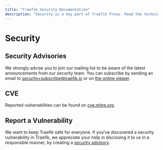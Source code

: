 ```yaml
---
title: "Traefik Security Documentation"
description: "Security is a key part of Traefik Proxy. Read the technical documentation to learn about security advisories, CVE, and how to report a vulnerability."
---
```


# Security

## Security Advisories

We strongly advise you to join our mailing list to be aware of the latest announcements from our security team.
You can subscribe by sending an email to security+subscribe@traefik.io or on [the online viewer](https://groups.google.com/a/traefik.io/forum/#!forum/security).

## CVE

Reported vulnerabilities can be found on
[cve.mitre.org](https://cve.mitre.org/cgi-bin/cvekey.cgi?keyword=traefik).

## Report a Vulnerability

We want to keep Traefik safe for everyone.
If you've discovered a security vulnerability in Traefik,
we appreciate your help in disclosing it to us in a responsible manner,
by creating a [security advisory](https://github.com/traefik/traefik/security/advisories).
